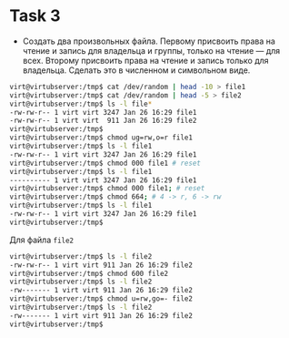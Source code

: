 # Task 3

- Создать два произвольных файла.
Первому присвоить права на чтение и запись для владельца и группы,
только на чтение — для всех.
Второму присвоить права на чтение и запись только для владельца.
Сделать это в численном и символьном виде.

```bash
virt@virtubserver:/tmp$ cat /dev/random | head -10 > file1
virt@virtubserver:/tmp$ cat /dev/random | head -5 > file2
virt@virtubserver:/tmp$ ls -l file*
-rw-rw-r-- 1 virt virt 3247 Jan 26 16:29 file1
-rw-rw-r-- 1 virt virt  911 Jan 26 16:29 file2
virt@virtubserver:/tmp$ 
virt@virtubserver:/tmp$ chmod ug=rw,o=r file1
virt@virtubserver:/tmp$ ls -l file1
-rw-rw-r-- 1 virt virt 3247 Jan 26 16:29 file1
virt@virtubserver:/tmp$ chmod 000 file1 # reset
virt@virtubserver:/tmp$ ls -l file1
---------- 1 virt virt 3247 Jan 26 16:29 file1
virt@virtubserver:/tmp$ chmod 000 file1; # reset
virt@virtubserver:/tmp$ chmod 664; # 4 -> r, 6 -> rw
virt@virtubserver:/tmp$ ls -l file1
-rw-rw-r-- 1 virt virt 3247 Jan 26 16:29 file1
virt@virtubserver:/tmp$  
```

Для файла `file2`

```bash
virt@virtubserver:/tmp$ ls -l file2
-rw-rw-r-- 1 virt virt 911 Jan 26 16:29 file2
virt@virtubserver:/tmp$ chmod 600 file2
virt@virtubserver:/tmp$ ls -l file2
-rw------- 1 virt virt 911 Jan 26 16:29 file2
virt@virtubserver:/tmp$ chmod u=rw,go=- file2
virt@virtubserver:/tmp$ ls -l file2
-rw------- 1 virt virt 911 Jan 26 16:29 file2
virt@virtubserver:/tmp$ 
```

